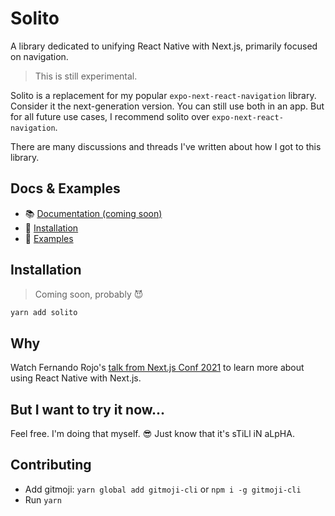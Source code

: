 # Solito

A library dedicated to unifying React Native with Next.js, primarily focused on navigation.

> This is still experimental. 

Solito is a replacement for my popular `expo-next-react-navigation` library. Consider it the next-generation version. You can still use both in an app. But for all future use cases, I recommend solito over `expo-next-react-navigation`.

There are many discussions and threads I've written about how I got to this library. 

## Docs & Examples

- 📚 [Documentation (coming soon)](#)
- 🦄 [Installation](#Installation)
- 🐬 [Examples](#)

## Installation

> Coming soon, probably 😈

```sh
yarn add solito
```

## Why

Watch Fernando Rojo's [talk from Next.js Conf 2021](https://www.youtube.com/watch?v=0lnbdRweJtA) to learn more about using React Native with Next.js.

## But I want to try it now...

Feel free. I'm doing that myself. 😎 Just know that it's sTiLl iN aLpHA.

## Contributing

- Add gitmoji: `yarn global add gitmoji-cli` or `npm i -g gitmoji-cli`
- Run `yarn`
